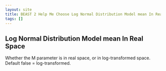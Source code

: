 ```yaml
---
layout: site
title: BEAST 2 Help Me Choose Log Normal Distribution Model mean In Real Space
tags: []
---
```


## Log Normal Distribution Model mean In Real Space

Whether the M parameter is in real space, or in log-transformed space. Default false = log-transformed.
